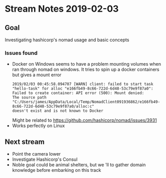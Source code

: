 # Stream Notes 2019-02-03

## Goal
Investigating hashicorp's nomad usage and basic concepts

### Issues found 
- Docker on Windows seems to have a problem mounting volumes when ran through nomad on windows. It tries to spin up a docker containers but gives a mount error
  ``` 
  2019/02/03 00:45:58.094707 [WARN] client: failed to start task "hello-task" for alloc "e166fb49-8c66-722d-6d48-53c79e9f87a0": Failed to create container: API error (500): Mount denied:
  The source path "C:/Users/james/AppData/Local/Temp/NomadClient091936862/e166fb49-8c66-722d-6d48-53c79e9f87a0/alloc:c"
  doesn't exist and is not known to Docker
  ```
  Might be related to https://github.com/hashicorp/nomad/issues/3931
- Works perfectly on Linux

## Next stream
- Point the camera lower
- Investigate Hashicorp's Consul
- Noble goal could be animal shelters, but we 'll to gather domain knowledge before embarking on this track
